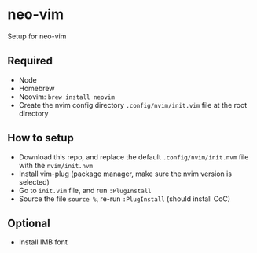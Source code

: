 # neo-vim
Setup for neo-vim

## Required
- Node
- Homebrew
- Neovim: `brew install neovim`
- Create the nvim config directory `.config/nvim/init.vim` file at the root directory

## How to setup
- Download this repo, and replace the default `.config/nvim/init.nvm` file with the `nvim/init.nvm`
- Install vim-plug (package manager, make sure the nvim version is selected) 
- Go to `init.vim` file, and run `:PlugInstall`
- Source the file `source %`, re-run `:PlugInstall` (should install CoC)

## Optional
- Install IMB font
